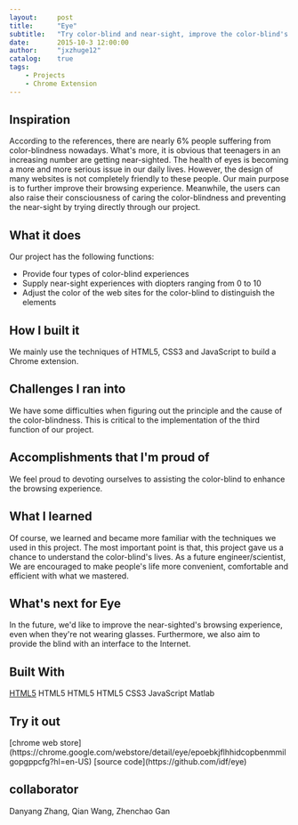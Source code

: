 ```yaml
---
layout:     post
title:      "Eye"
subtitle:   "Try color-blind and near-sight, improve the color-blind's browsing experience, care the special group."
date:       2015-10-3 12:00:00
author:     "jxzhuge12"
catalog:    true
tags:
    - Projects
    - Chrome Extension
---
```


## Inspiration

According to the references, there are nearly 6% people suffering from color-blindness nowadays. What's more, it is obvious that teenagers in an increasing number are getting near-sighted. The health of eyes is becoming a more and more serious issue in our daily lives. However, the design of many websites is not completely friendly to these people. Our main purpose is to further improve their browsing experience. Meanwhile, the users can also raise their consciousness of caring the color-blindness and preventing the near-sight by trying directly through our project.

## What it does

Our project has the following functions:
- Provide four types of color-blind experiences
- Supply near-sight experiences with diopters ranging from 0 to 10 
- Adjust the color of the web sites for the color-blind to distinguish the elements

## How I built it

We mainly use the techniques of HTML5, CSS3 and JavaScript to build a Chrome extension.

## Challenges I ran into

We have some difficulties when figuring out the principle and the cause of the color-blindness. This is critical to the implementation of the third function of our project.

## Accomplishments that I'm proud of

We feel proud to devoting ourselves to assisting the color-blind to enhance the browsing experience.

## What I learned

Of course, we learned and became more familiar with the techniques we used in this project. The most important point is that, this project gave us a chance to understand the color-blind's lives. As a future engineer/scientist, We are encouraged to make people's life more convenient, comfortable and efficient with what we mastered. 

## What's next for Eye

In the future, we'd like to improve the near-sighted's browsing experience, even when they're not wearing glasses. Furthermore, we also aim to provide the blind with an interface to the Internet. 


## Built With
<a class="tag" href="" title="HTML5">HTML5</a>
<a class="tag">HTML5</a>
<span class="tag">HTML5</span>
<span class="badge">HTML5</span>
<span class="badge">CSS3</span>
<span class="badge">JavaScript</span>
<span class="badge">Matlab</span>

## Try it out
<a target="_blank" href="https://chrome.google.com/webstore/detail/eye/epoebkjflhhidcopbenmmilgopgppcfg?hl=en-US">
    <span class="fa-stack fa-lg">
        <i class="fa fa-circle fa-stack-2x"></i>
        <i class="fa fa-chrome fa-stack-1x fa-inverse"></i>
    </span>
</a>[chrome web store](https://chrome.google.com/webstore/detail/eye/epoebkjflhhidcopbenmmilgopgppcfg?hl=en-US)

<a target="_blank" href="https://github.com/idf/eye">
    <span class="fa-stack fa-lg">
        <i class="fa fa-circle fa-stack-2x"></i>
        <i class="fa fa-github fa-stack-1x fa-inverse"></i>
    </span>
</a>[source code](https://github.com/idf/eye)

## collaborator
Danyang Zhang, Qian Wang, Zhenchao Gan